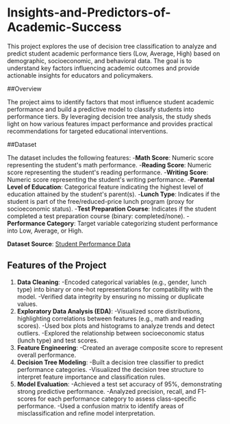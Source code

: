# Insights-and-Predictors-of-Academic-Success

This project explores the use of decision tree classification to analyze and predict student academic performance tiers (Low, Average, High) based on demographic, socioeconomic, and behavioral data. The goal is to understand key factors influencing academic outcomes and provide actionable insights for educators and policymakers.

##Overview

The project aims to identify factors that most influence student academic performance and build a predictive model to classify students into performance tiers. By leveraging decision tree analysis, the study sheds light on how various features impact performance and provides practical recommendations for targeted educational interventions.

##Dataset

The dataset includes the following features:
-**Math Score**: Numeric score representing the student's math performance.
-**Reading Score**: Numeric score representing the student's reading performance.
-**Writing Score**: Numeric score representing the student's writing performance.
-**Parental Level of Education**: Categorical feature indicating the highest level of education attained by the student's parent(s).
-**Lunch Type**: Indicates if the student is part of the free/reduced-price lunch program (proxy for socioeconomic status).
-**Test Preparation Course**: Indicates if the student completed a test preparation course (binary: completed/none).
-**Performance Category**: Target variable categorizing student performance into Low, Average, or High.

**Dataset Source**: [Student Performance Data](https://www.kaggle.com/datasets/spscientist/students-performance-in-exams)

## Features of the Project

1. **Data Cleaning**:
-Encoded categorical variables (e.g., gender, lunch type) into binary or one-hot representations for compatibility with the model.
-Verified data integrity by ensuring no missing or duplicate values.
2. **Exploratory Data Analysis (EDA)**:
-Visualized score distributions, highlighting correlations between features (e.g., math and reading scores).
-Used box plots and histograms to analyze trends and detect outliers.
-Explored the relationship between socioeconomic status (lunch type) and test scores.
3. **Feature Engineering**:
-Created an average composite score to represent overall performance.
4. **Decision Tree Modeling**:
-Built a decision tree classifier to predict performance categories.
-Visualized the decision tree structure to interpret feature importance and classification rules.
5. **Model Evaluation**:
-Achieved a test set accuracy of 95%, demonstrating strong predictive performance.
-Analyzed precision, recall, and F1-scores for each performance category to assess class-specific performance.
-Used a confusion matrix to identify areas of misclassification and refine model interpretation.
